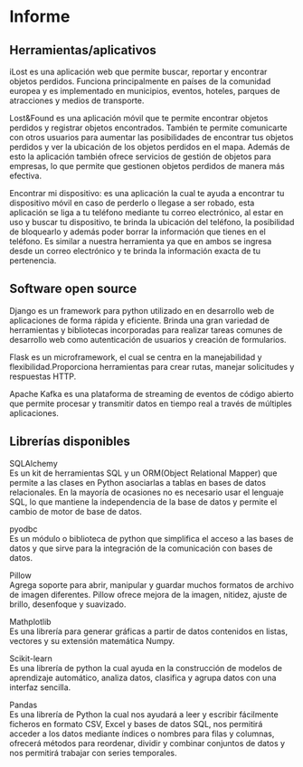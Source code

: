 # Informe

## Herramientas/aplicativos

iLost es una aplicación web que permite buscar, reportar y encontrar objetos perdidos.
Funciona principalmente en países de la comunidad europea y es implementado en 
municipios, eventos, hoteles, parques de atracciones y medios de transporte.
 
Lost&Found es una aplicación móvil que te permite encontrar objetos perdidos y registrar
objetos encontrados. También te permite comunicarte con otros usuarios para aumentar las 
posibilidades de encontrar tus objetos perdidos y ver la ubicación de los objetos perdidos 
en el mapa. Además de esto la aplicación también ofrece servicios de gestión de objetos para 
empresas, lo que permite que gestionen objetos perdidos de manera más efectiva.

Encontrar mi dispositivo: es una aplicación la cual te  ayuda a encontrar tu dispositivo móvil en caso de perderlo o llegase a ser robado, esta aplicación se liga a tu teléfono mediante tu correo electrónico, al estar en uso y buscar tu dispositivo, te brinda la ubicación del teléfono, la posibilidad de bloquearlo y además poder borrar la información que tienes en el teléfono.
Es similar a nuestra herramienta ya que en ambos se ingresa desde un correo electrónico y te brinda la información exacta de tu pertenencia. 


## Software open source

Django es un framework para python utilizado en en desarrollo web de aplicaciones de forma
rápida y eficiente. Brinda una gran variedad de herramientas y bibliotecas incorporadas para 
realizar tareas comunes de desarrollo web como autenticación de usuarios y creación de formularios.

Flask es un microframework, el cual se centra en la manejabilidad y flexibilidad.Proporciona herramientas para crear rutas, 
manejar solicitudes y respuestas HTTP.

Apache Kafka es una plataforma de streaming de eventos de código abierto que permite procesar y transmitir datos en tiempo real a través de múltiples aplicaciones.

## Librerías disponibles

SQLAlchemy <br>
Es un kit de herramientas SQL y un ORM(Object Relational Mapper) que permite a las clases 
en Python asociarlas a tablas en bases de datos relacionales. En la mayoría de ocasiones
no es necesario usar el lenguaje SQL, lo que mantiene la independencia de la base de datos
y permite el cambio de motor de base de datos.

pyodbc <br>
Es un módulo o biblioteca de python que simplifica el acceso a las bases de datos y que sirve
para la integración de la comunicación con bases de datos.

Pillow <br>
Agrega soporte para abrir, manipular y guardar muchos formatos de archivo de imagen diferentes. Pillow ofrece mejora de la imagen, nitidez, ajuste de brillo, desenfoque y suavizado.

Mathplotlib <br>
Es una librería para generar gráficas a partir de datos contenidos en listas, vectores y su 
extensión matemática Numpy.

Scikit-learn <br>
Es una librería de python la cual ayuda en la construcción de modelos de aprendizaje automático, analiza datos, clasifica y agrupa datos con una interfaz sencilla.

Pandas <br>
Es una librería de Python la cual nos ayudará a leer y escribir fácilmente ficheros en formato CSV, Excel y bases de datos SQL, nos permitirá acceder a los datos mediante índices o nombres para filas y columnas, ofrecerá métodos para reordenar, dividir y combinar conjuntos de datos y nos permitirá trabajar con series temporales.




